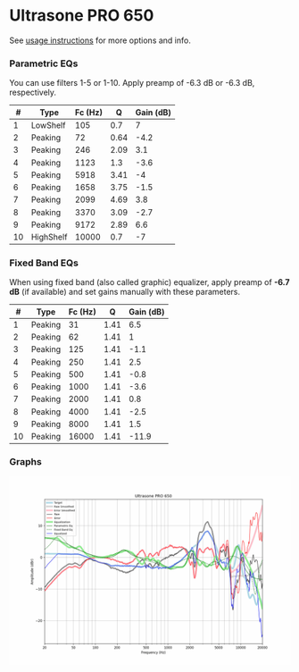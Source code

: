 # Ultrasone PRO 650
See [usage instructions](https://github.com/jaakkopasanen/AutoEq#usage) for more options and info.

### Parametric EQs
You can use filters 1-5 or 1-10. Apply preamp of -6.3 dB or -6.3 dB, respectively.

|   # | Type      |   Fc (Hz) |    Q |   Gain (dB) |
|-----|-----------|-----------|------|-------------|
|   1 | LowShelf  |       105 | 0.7  |         7   |
|   2 | Peaking   |        72 | 0.64 |        -4.2 |
|   3 | Peaking   |       246 | 2.09 |         3.1 |
|   4 | Peaking   |      1123 | 1.3  |        -3.6 |
|   5 | Peaking   |      5918 | 3.41 |        -4   |
|   6 | Peaking   |      1658 | 3.75 |        -1.5 |
|   7 | Peaking   |      2099 | 4.69 |         3.8 |
|   8 | Peaking   |      3370 | 3.09 |        -2.7 |
|   9 | Peaking   |      9172 | 2.89 |         6.6 |
|  10 | HighShelf |     10000 | 0.7  |        -7   |

### Fixed Band EQs
When using fixed band (also called graphic) equalizer, apply preamp of **-6.7 dB** (if available) and set gains manually with these parameters.

|   # | Type    |   Fc (Hz) |    Q |   Gain (dB) |
|-----|---------|-----------|------|-------------|
|   1 | Peaking |        31 | 1.41 |         6.5 |
|   2 | Peaking |        62 | 1.41 |         1   |
|   3 | Peaking |       125 | 1.41 |        -1.1 |
|   4 | Peaking |       250 | 1.41 |         2.5 |
|   5 | Peaking |       500 | 1.41 |        -0.8 |
|   6 | Peaking |      1000 | 1.41 |        -3.6 |
|   7 | Peaking |      2000 | 1.41 |         0.8 |
|   8 | Peaking |      4000 | 1.41 |        -2.5 |
|   9 | Peaking |      8000 | 1.41 |         1.5 |
|  10 | Peaking |     16000 | 1.41 |       -11.9 |

### Graphs
![](./Ultrasone%20PRO%20650.png)
